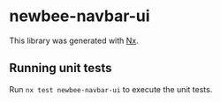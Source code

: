 # newbee-navbar-ui

This library was generated with [Nx](https://nx.dev).

## Running unit tests

Run `nx test newbee-navbar-ui` to execute the unit tests.
